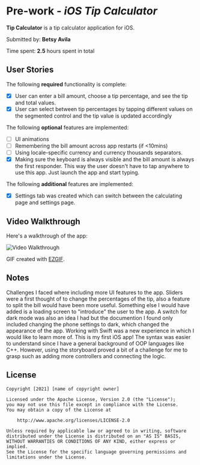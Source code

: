 # Pre-work - *iOS Tip Calculator*

**Tip Calculator** is a tip calculator application for iOS.

Submitted by: **Betsy Avila**

Time spent: **2.5** hours spent in total

## User Stories

The following **required** functionality is complete:

* [x] User can enter a bill amount, choose a tip percentage, and see the tip and total values.
* [x] User can select between tip percentages by tapping different values on the segmented control and the tip value is updated accordingly

The following **optional** features are implemented:

* [ ] UI animations
* [ ] Remembering the bill amount across app restarts (if <10mins)
* [ ] Using locale-specific currency and currency thousands separators.
* [x] Making sure the keyboard is always visible and the bill amount is always the first responder. This way the user doesn't have to tap anywhere to use this app. Just launch the app and start typing.

The following **additional** features are implemented:

- [x] Settings tab was created which can switch between the calculating page and settings page. 

## Video Walkthrough

Here's a walkthrough of the app:

<img src='https://i.imgur.com/9pZ1Mbv.gif' title='Video Walkthrough' width='' alt='Video Walkthrough' />

GIF created with [EZGIF](https://ezgif.com/video-to-gif).

## Notes

Challenges I faced where including more UI features to the app. Sliders were a first thought of to change the percentages of the tip, also a feature to split the bill would have been more useful. Something else I would have added is a loading screen to "introduce" the user to the app. A switch for dark mode was also an idea I had but the documention I found only included changing the phone settings to dark, which changed the appearance of the app. 
Working with Swift was a new experience in which I would like to learn more of. This is my first iOS app! The syntax was easier to understand since I have a general background of OOP languages like C++. However, using the storyboard proved a bit of a challenge for me to grasp such as adding more controllers and connecting the logic.

## License

    Copyright [2021] [name of copyright owner]

    Licensed under the Apache License, Version 2.0 (the "License");
    you may not use this file except in compliance with the License.
    You may obtain a copy of the License at

        http://www.apache.org/licenses/LICENSE-2.0

    Unless required by applicable law or agreed to in writing, software
    distributed under the License is distributed on an "AS IS" BASIS,
    WITHOUT WARRANTIES OR CONDITIONS OF ANY KIND, either express or implied.
    See the License for the specific language governing permissions and
    limitations under the License.
